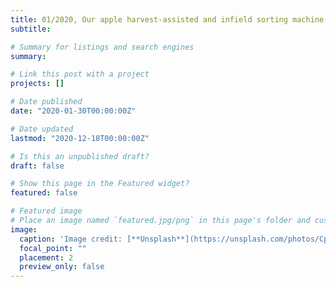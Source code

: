 ```yaml
---
title: 01/2020, Our apple harvest-assisted and infield sorting machine was reported by the Good Fruit Grower magazine
subtitle: 

# Summary for listings and search engines
summary: 

# Link this post with a project
projects: []

# Date published
date: "2020-01-30T00:00:00Z"

# Date updated
lastmod: "2020-12-18T00:00:00Z"

# Is this an unpublished draft?
draft: false

# Show this page in the Featured widget?
featured: false

# Featured image
# Place an image named `featured.jpg/png` in this page's folder and customize its options here.
image:
  caption: 'Image credit: [**Unsplash**](https://unsplash.com/photos/CpkOjOcXdUY)'
  focal_point: ""
  placement: 2
  preview_only: false
---
```

